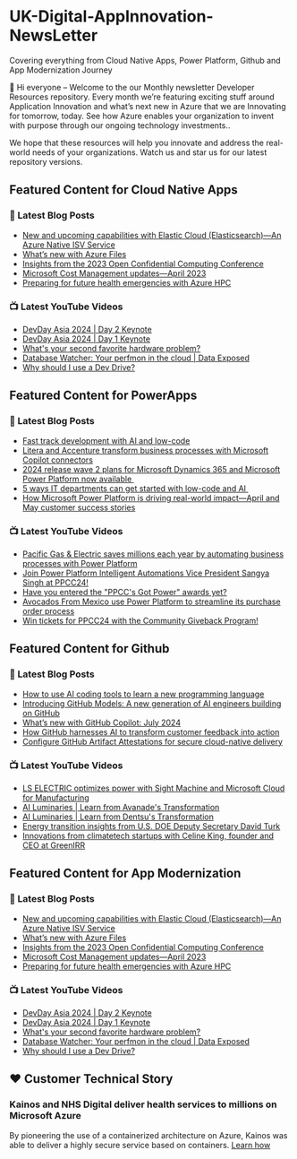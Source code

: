 # UK-Digital-AppInnovation-NewsLetter

Covering everything from Cloud Native Apps, Power Platform, Github and App Modernization Journey

👋 Hi everyone – Welcome to the our Monthly newsletter Developer Resources repository. Every month we’re featuring exciting stuff around Application Innovation and what’s next new in Azure that we are Innovating for tomorrow, today. See how Azure enables your organization to invent with purpose through our ongoing technology investments..


We hope that these resources will help you innovate and address the real-world needs of your organizations. Watch us and star us for our latest repository versions.

## Featured Content for Cloud Native Apps


### 📝 Latest Blog Posts

    
<!-- BLOGCNA:START -->
- [New and upcoming capabilities with Elastic Cloud (Elasticsearch)—An Azure Native ISV Service](https://azure.microsoft.com/blog/new-and-upcoming-capabilities-with-elastic-cloud-elasticsearch-an-azure-native-isv-service/)
- [What’s new with Azure Files](https://azure.microsoft.com/blog/what-s-new-with-azure-files/)
- [Insights from the 2023 Open Confidential Computing Conference](https://azure.microsoft.com/blog/insights-from-the-2023-open-confidential-computing-conference/)
- [Microsoft Cost Management updates—April 2023](https://azure.microsoft.com/blog/microsoft-cost-management-updates-april-2023/)
- [Preparing for future health emergencies with Azure HPC ](https://azure.microsoft.com/blog/preparing-for-future-health-emergencies-with-azure-hpc/)
<!-- BLOGCNA:END -->

### 📺 Latest YouTube Videos

 
<!-- YOUTUBECNA:START -->
- [DevDay Asia 2024 | Day 2 Keynote](https://www.youtube.com/watch?v=L0PkyrArEf4)
- [DevDay Asia 2024 | Day 1 Keynote](https://www.youtube.com/watch?v=cvAKKR22xhk)
- [What&#39;s your second favorite hardware problem?](https://www.youtube.com/watch?v=CEiCuLIgkBs)
- [Database Watcher: Your perfmon in the cloud | Data Exposed](https://www.youtube.com/watch?v=bjXuEsNUsHg)
- [Why should I use a Dev Drive?](https://www.youtube.com/watch?v=M-WLhYQMvGM)
<!-- YOUTUBECNA:END -->

##  Featured Content for PowerApps
### 📝 Latest Blog Posts
<!-- BLOGPOWER:START -->
- [Fast track development with AI and low-code](https://www.microsoft.com/en-us/power-platform/blog/2024/08/06/fast-track-development-with-ai-and-low-code/)
- [Litera and Accenture transform business processes with Microsoft Copilot connectors](https://www.microsoft.com/en-us/power-platform/blog/2024/07/25/litera-and-accenture-transform-business-processes-with-microsoft-copilot-connectors/)
- [2024 release wave 2 plans for Microsoft Dynamics 365 and Microsoft Power Platform now available ](https://www.microsoft.com/en-us/dynamics-365/blog/business-leader/2024/07/16/2024-release-wave-2-plans-for-microsoft-dynamics-365-and-microsoft-power-platform-now-available/)
- [5 ways IT departments can get started with low-code and AI ](https://www.microsoft.com/en-us/microsoft-copilot/blog/copilot-studio/5-ways-it-departments-can-get-started-with-low-code-and-ai/)
- [How Microsoft Power Platform is driving real-world impact—April and May customer success stories](https://www.microsoft.com/en-us/power-platform/blog/2024/06/26/how-microsoft-power-platform-is-driving-real-world-impact-april-and-may-customer-success-stories/)
<!-- BLOGPOWER:END -->
 ### 📺 Latest YouTube Videos
    
<!-- YOUTUBEPOWER:START -->
- [Pacific Gas &amp; Electric saves millions each year by automating business processes with Power Platform](https://www.youtube.com/watch?v=9a_IJJiY3SY)
- [Join Power Platform Intelligent Automations Vice President Sangya Singh at PPCC24!](https://www.youtube.com/watch?v=Klcprco2fr0)
- [Have you entered the &quot;PPCC&#39;s Got Power&quot; awards yet?](https://www.youtube.com/watch?v=Tu5njOjkzuo)
- [Avocados From Mexico use Power Platform to streamline its purchase order process](https://www.youtube.com/watch?v=eLLIoYSEVD0)
- [Win tickets for PPCC24 with the Community Giveback Program!](https://www.youtube.com/watch?v=4fmi4EdDCak)
<!-- YOUTUBEPOWER:END -->

##  Featured Content for Github
### 📝 Latest Blog Posts
<!-- BLOGGITHUB:START -->
- [How to use AI coding tools to learn a new programming language](https://github.blog/developer-skills/programming-languages-and-frameworks/how-to-use-ai-coding-tools-to-learn-a-new-programming-language/)
- [Introducing GitHub Models: A new generation of AI engineers building on GitHub](https://github.blog/news-insights/product-news/introducing-github-models/)
- [What’s new with GitHub Copilot: July 2024](https://github.blog/ai-and-ml/github-copilot/whats-new-with-github-copilot-july-2024/)
- [How GitHub harnesses AI to transform customer feedback into action](https://github.blog/ai-and-ml/machine-learning/how-github-harnesses-ai-to-transform-customer-feedback-into-action/)
- [Configure GitHub Artifact Attestations for secure cloud-native delivery](https://github.blog/security/supply-chain-security/configure-github-artifact-attestations-for-secure-cloud-native-delivery/)
<!-- BLOGGITHUB:END -->
### 📺 Latest YouTube Videos
<!-- YOUTUBEGITHUB:START -->
- [LS ELECTRIC optimizes power with Sight Machine and Microsoft Cloud for Manufacturing](https://www.youtube.com/watch?v=AtwO3wILvRc)
- [AI Luminaries | Learn from Avanade&#39;s Transformation](https://www.youtube.com/watch?v=ngFCBV_KoYo)
- [AI Luminaries | Learn from Dentsu&#39;s ​Transformation](https://www.youtube.com/watch?v=o3mTuhBSs5A)
- [Energy transition insights from U.S. DOE Deputy Secretary David Turk](https://www.youtube.com/watch?v=kLKCoqnq6vw)
- [Innovations from climatetech startups with Celine King, founder and CEO at GreenIRR](https://www.youtube.com/watch?v=0A4MJtXr4UQ)
<!-- YOUTUBEGITHUB:END -->
##  Featured Content for App Modernization
### 📝 Latest Blog Posts
<!-- BLOGAPPMOD:START -->
- [New and upcoming capabilities with Elastic Cloud (Elasticsearch)—An Azure Native ISV Service](https://azure.microsoft.com/blog/new-and-upcoming-capabilities-with-elastic-cloud-elasticsearch-an-azure-native-isv-service/)
- [What’s new with Azure Files](https://azure.microsoft.com/blog/what-s-new-with-azure-files/)
- [Insights from the 2023 Open Confidential Computing Conference](https://azure.microsoft.com/blog/insights-from-the-2023-open-confidential-computing-conference/)
- [Microsoft Cost Management updates—April 2023](https://azure.microsoft.com/blog/microsoft-cost-management-updates-april-2023/)
- [Preparing for future health emergencies with Azure HPC ](https://azure.microsoft.com/blog/preparing-for-future-health-emergencies-with-azure-hpc/)
<!-- BLOGAPPMOD:END -->
### 📺 Latest YouTube Videos
<!-- YOUTUBEAPPMOD:START -->
- [DevDay Asia 2024 | Day 2 Keynote](https://www.youtube.com/watch?v=L0PkyrArEf4)
- [DevDay Asia 2024 | Day 1 Keynote](https://www.youtube.com/watch?v=cvAKKR22xhk)
- [What&#39;s your second favorite hardware problem?](https://www.youtube.com/watch?v=CEiCuLIgkBs)
- [Database Watcher: Your perfmon in the cloud | Data Exposed](https://www.youtube.com/watch?v=bjXuEsNUsHg)
- [Why should I use a Dev Drive?](https://www.youtube.com/watch?v=M-WLhYQMvGM)
<!-- YOUTUBEAPPMOD:END -->


## ♥️ Customer Technical Story 

### Kainos and NHS Digital deliver health services to millions on Microsoft Azure

By pioneering the use of a containerized architecture on Azure, Kainos was able to deliver a highly secure service based on containers. [Learn how](https://customers.microsoft.com/en-us/story/1368348549535774520-kainos-and-nhs-digital-deliver-health-services-to-millions-on-microsoft-azure)

